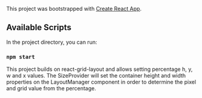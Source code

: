 This project was bootstrapped with [Create React App](https://github.com/facebook/create-react-app).

## Available Scripts

In the project directory, you can run:

### `npm start`

This project builds on react-grid-layout and allows setting percentage h, y, w and x values. The SizeProvider will set the container height and width properties on the LayoutManager component in order to determine the pixel and grid value from the percentage.
